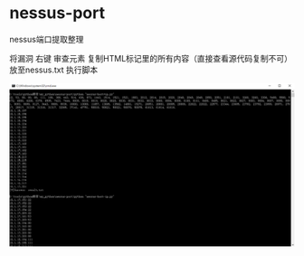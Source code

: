# nessus-port
nessus端口提取整理

将漏洞 右键 审查元素 复制HTML标记里的所有内容（直接查看源代码复制不可）放至nessus.txt 执行脚本

![image](https://github.com/rambleZzz/nessus-port/blob/master/1.png)
